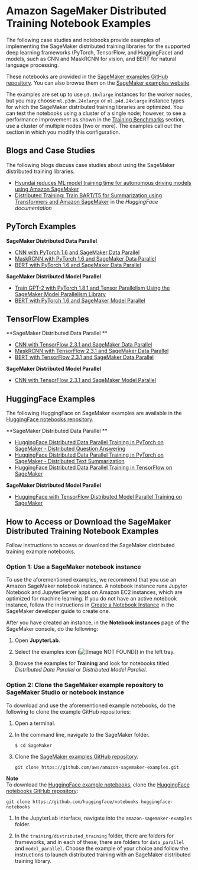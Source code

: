 # Amazon SageMaker Distributed Training Notebook Examples<a name="distributed-training-notebook-examples"></a>

The following case studies and notebooks provide examples of implementing the SageMaker distributed training libraries for the supported deep learning frameworks \(PyTorch, TensorFlow, and HuggingFace\) and models, such as CNN and MaskRCNN for vision, and BERT for natural language processing\.

These notebooks are provided in the [SageMaker examples GitHub repository](https://github.com/aws/amazon-sagemaker-examples/tree/master/training/distributed_training/)\. You can also browse them on the [SageMaker examples website](https://sagemaker-examples.readthedocs.io/en/latest/training/distributed_training/index.html)\.

The examples are set up to use `p3.16xlarge` instances for the worker nodes, but you may choose `ml.p3dn.24xlarge` or `ml.p4d.24xlarge` instance types for which the SageMaker distributed training libraries are optimized\. You can test the notebooks using a cluster of a single node; however, to see a performance improvement as shown in the [Training Benchmarks](https://docs.aws.amazon.com/sagemaker/latest/dg/data-parallel-intro.html#data-parallel-benchmarks) section, use a cluster of multiple nodes \(two or more\)\. The examples call out the section in which you modify this configuration\.

## Blogs and Case Studies<a name="distributed-training-notebook-examples-blog"></a>

The following blogs discuss case studies about using the SageMaker distributed training libraries\.
+ [Hyundai reduces ML model training time for autonomous driving models using Amazon SageMaker](https://aws.amazon.com/blogs/machine-learning/hyundai-reduces-training-time-for-autonomous-driving-models-using-amazon-sagemaker/)
+ [Distributed Training: Train BART/T5 for Summarization using Transformers and Amazon SageMaker](https://huggingface.co/blog/sagemaker-distributed-training-seq2seq) in the *HuggingFace documentation*

## PyTorch Examples<a name="distributed-training-notebook-examples-pytorch"></a>

**SageMaker Distributed Data Parallel**
+ [CNN with PyTorch 1\.6 and SageMaker Data Parallel](https://sagemaker-examples.readthedocs.io/en/latest/training/distributed_training/pytorch/data_parallel/mnist/pytorch_smdataparallel_mnist_demo.html)
+ [MaskRCNN with PyTorch 1\.6 and SageMaker Data Parallel](https://sagemaker-examples.readthedocs.io/en/latest/training/distributed_training/pytorch/data_parallel/maskrcnn/pytorch_smdataparallel_maskrcnn_demo.html)
+ [BERT with PyTorch 1\.6 and SageMaker Data Parallel](https://sagemaker-examples.readthedocs.io/en/latest/training/distributed_training/pytorch/data_parallel/bert/pytorch_smdataparallel_bert_demo.html)

**SageMaker Distributed Model Parallel**
+ [Train GPT\-2 with PyTorch 1\.8\.1 and Tensor Parallelism Using the SageMaker Model Parallelism Library](https://sagemaker-examples.readthedocs.io/en/latest/training/distributed_training/pytorch/model_parallel/gpt2/smp-train-gpt-simple.html)
+ [BERT with PyTorch 1\.6 and SageMaker Model Parallel](https://sagemaker-examples.readthedocs.io/en/latest/training/distributed_training/pytorch/model_parallel/bert/smp_bert_tutorial.html)

## TensorFlow Examples<a name="distributed-training-notebook-examples-tensorflow"></a>

**SageMaker Distributed Data Parallel **
+ [CNN with TensorFlow 2\.3\.1 and SageMaker Data Parallel](https://sagemaker-examples.readthedocs.io/en/latest/training/distributed_training/tensorflow/data_parallel/mnist/tensorflow2_smdataparallel_mnist_demo.html)
+ [MaskRCNN with TensorFlow 2\.3\.1 and SageMaker Data Parallel](https://sagemaker-examples.readthedocs.io/en/latest/training/distributed_training/tensorflow/data_parallel/maskrcnn/tensorflow2_smdataparallel_maskrcnn_demo.html)
+ [BERT with TensorFlow 2\.3\.1 and SageMaker Data Parallel](https://sagemaker-examples.readthedocs.io/en/latest/training/distributed_training/tensorflow/data_parallel/bert/tensorflow2_smdataparallel_bert_demo.html)

**SageMaker Distributed Model Parallel**
+ [CNN with TensorFlow 2\.3\.1 and SageMaker Model Parallel](https://sagemaker-examples.readthedocs.io/en/latest/training/distributed_training/tensorflow/model_parallel/mnist/tensorflow_smmodelparallel_mnist.html)

## HuggingFace Examples<a name="distributed-training-notebook-examples-huggingface"></a>

The following HuggingFace on SageMaker examples are available in the [HuggingFace notebooks repository](https://github.com/huggingface/notebooks/tree/master/sagemaker)\.

**SageMaker Distributed Data Parallel **
+ [HuggingFace Distributed Data Parallel Training in PyTorch on SageMaker \- Distributed Question Answering](https://github.com/huggingface/notebooks/blob/master/sagemaker/03_distributed_training_data_parallelism/sagemaker-notebook.ipynb)
+ [HuggingFace Distributed Data Parallel Training in PyTorch on SageMaker \- Distributed Text Summarization](https://github.com/huggingface/notebooks/blob/master/sagemaker/08_distributed_summarization_bart_t5/sagemaker-notebook.ipynb)
+ [HuggingFace Distributed Data Parallel Training in TensorFlow on SageMaker](https://github.com/huggingface/notebooks/blob/master/sagemaker/07_tensorflow_distributed_training_data_parallelism/sagemaker-notebook.ipynb)

**SageMaker Distributed Model Parallel**
+ [HuggingFace with TensorFlow Distributed Model Parallel Training on SageMaker](https://github.com/huggingface/notebooks/blob/master/sagemaker/04_distributed_training_model_parallelism/sagemaker-notebook.ipynb)

## How to Access or Download the SageMaker Distributed Training Notebook Examples<a name="distributed-training-notebook-examples-setup"></a>

Follow instructions to access or download the SageMaker distributed training example notebooks\.

### Option 1: Use a SageMaker notebook instance<a name="distributed-training-notebook-examples-ni"></a>

To use the aforementioned examples, we recommend that you use an Amazon SageMaker notebook instance\. A notebook instance runs Jupyter Notebook and JupyterServer apps on Amazon EC2 instances, which are optimized for machine learning\. If you do not have an active notebook instance, follow the instructions in [Create a Notebook Instance](howitworks-create-ws.md) in the SageMaker developer guide to create one\.

After you have created an instance, in the **Notebook instances** page of the SageMaker console, do the following:

1. Open **JupyterLab**\.

1. Select the examples icon \(![\[Image NOT FOUND\]](http://docs.aws.amazon.com/sagemaker/latest/dg/images/distributed/sm_examples_icon.png)\) in the left tray\. 

1. Browse the examples for **Training** and look for notebooks titled *Distributed Data Parallel* or *Distributed Model Parallel*\. 

### Option 2: Clone the SageMaker example repository to SageMaker Studio or notebook instance<a name="distributed-training-notebook-examples-studio"></a>

To download and use the aforementioned example notebooks, do the following to clone the example GitHub repositories: 

1. Open a terminal\.

1. In the command line, navigate to the SageMaker folder\.

   ```
   $ cd SageMaker
   ```

1. Clone the [SageMaker examples GitHub repository](https://github.com/aws/amazon-sagemaker-examples.git)\.

   ```
   git clone https://github.com/aws/amazon-sagemaker-examples.git
   ```
**Note**  
To download the [HuggingFace example notebooks](#distributed-training-notebook-examples-huggingface), clone the [HuggingFace notebooks GitHub repository](https://github.com/huggingface/notebooks):  

   ```
   git clone https://github.com/huggingface/notebooks huggingface-notebooks
   ```

1. In the JupyterLab interface, navigate into the `amazon-sagemaker-examples` folder\.

1. In the `training/distributed_training` folder, there are folders for frameworks, and in each of these, there are folders for `data_parallel` and `model_parallel`\. Choose the example of your choice and follow the instructions to launch distributed training with an SageMaker distributed training library\.